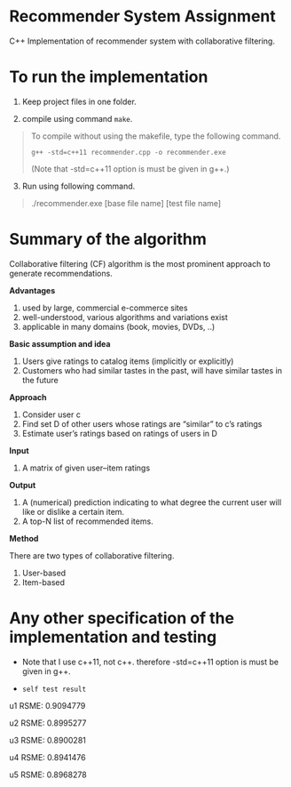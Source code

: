 Recommender System Assignment
==================

C++ Implementation of recommender system with collaborative filtering.

To run the implementation
=========================

1. Keep project files in one folder.

2. compile using command `make`.
> To compile without using the makefile, type the following command.
>
> `g++ -std=c++11 recommender.cpp -o recommender.exe`
> 
> (Note that -std=c++11 option is must be given in g++.)

3. Run using following command.
> ./recommender.exe [base file name] [test file name]


Summary of the algorithm
============

Collaborative filtering (CF) algorithm is the most prominent approach to generate recommendations.

**Advantages**
1. used by large, commercial e-commerce sites
2. well-understood, various algorithms and variations exist
3. applicable in many domains (book, movies, DVDs, ..)

**Basic assumption and idea**
1. Users give ratings to catalog items (implicitly or explicitly)
2. Customers who had similar tastes in the past, will have similar tastes in the future

**Approach**
1. Consider user c
2. Find set D of other users whose ratings are “similar” to c’s ratings
3. Estimate user’s ratings based on ratings of users in D

**Input**
1. A matrix of given user–item ratings

**Output**
1. A (numerical) prediction indicating to what degree the current user will like or dislike a certain item. 
2. A top-N list of recommended items.

**Method**

There are two types of collaborative filtering.
1. User-based
2. Item-based


Any other specification of the implementation and testing
============

- Note that I use c++11, not c++. therefore -std=c++11 option is must be given in g++.

- `self test result`

u1 RSME: 0.9094779

u2 RSME: 0.8995277

u3 RSME: 0.8900281

u4 RSME: 0.8941476

u5 RSME: 0.8968278

